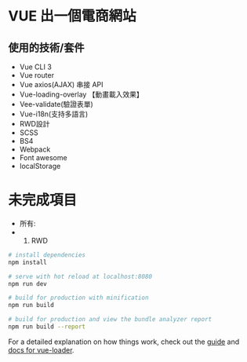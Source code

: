 # VUE 出一個電商網站

## 使用的技術/套件
- Vue CLI 3
- Vue router
- Vue axios(AJAX) 串接 API
- Vue-loading-overlay 【動畫載入效果】
- Vee-validate(驗證表單)
- Vue-i18n(支持多語言)
- RWD設計
- SCSS
- BS4
- Webpack
- Font awesome
- localStorage

# 未完成項目
- 所有:
- 1. RWD

``` bash
# install dependencies
npm install

# serve with hot reload at localhost:8080
npm run dev

# build for production with minification
npm run build

# build for production and view the bundle analyzer report
npm run build --report
```

For a detailed explanation on how things work, check out the [guide](http://vuejs-templates.github.io/webpack/) and [docs for vue-loader](http://vuejs.github.io/vue-loader).
